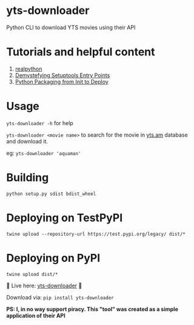 # yts-downloader

Python CLI to download YTS movies using their API

# Tutorials and helpful content

1. [realpython](https://realpython.com/pypi-publish-python-package/)
2. [Demystefying Setuptools Entry Points](https://www.youtube.com/watch?v=0W0k6zP_Lto)
3. [Python Packaging from Init to Deploy](https://www.youtube.com/watch?v=4fzAMdLKC5k)

# Usage

`yts-downloader -h` for help

`yts-downloader <movie name>` to search for the movie in [yts.am](https://yts.am) database and download it.

eg: `yts-downloader 'aquaman'`

# Building

`python setup.py sdist bdist_wheel`

# Deploying on TestPyPI

`twine upload --repository-url https://test.pypi.org/legacy/ dist/*`

# Deploying on PyPI

`twine upload dist/*`

:tada: Live here: [yts-downloader](https://pypi.org/project/yts-downloader/) :tada:

Download via: `pip install yts-downloader`

**PS: I, in no way support piracy. This "tool" was created as a simple application of their API**
